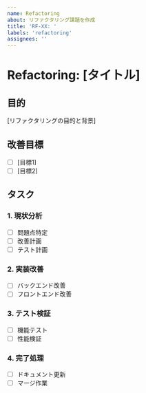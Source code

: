 ```yaml
---
name: Refactoring
about: リファクタリング課題を作成
title: 'RF-XX: '
labels: 'refactoring'
assignees: ''
---
```


# Refactoring: [タイトル]

## 目的

[リファクタリングの目的と背景]

## 改善目標

- [ ] [目標1]
- [ ] [目標2]

## タスク

### 1. 現状分析

- [ ] 問題点特定
- [ ] 改善計画
- [ ] テスト計画

### 2. 実装改善

- [ ] バックエンド改善
- [ ] フロントエンド改善

### 3. テスト検証

- [ ] 機能テスト
- [ ] 性能検証

### 4. 完了処理

- [ ] ドキュメント更新
- [ ] マージ作業
